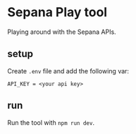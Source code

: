# Sepana Play tool
Playing around with the Sepana APIs. 

## setup
Create `.env` file and add the following var:
```
API_KEY = <your api key>
```

## run
Run the tool with `npm run dev`.
